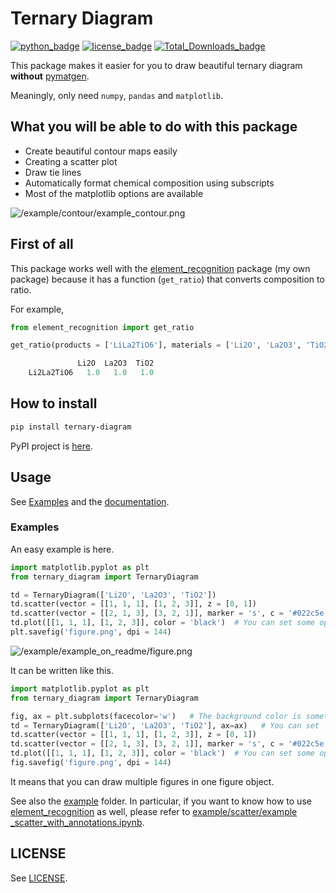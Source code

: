 # Ternary Diagram
[![python_badge](https://img.shields.io/pypi/pyversions/ternary-diagram)](https://pypi.org/project/ternary-diagram/)
[![license_badge](https://img.shields.io/pypi/l/ternary-diagram)](https://pypi.org/project/ternary-diagram/)
[![Total_Downloads_badge](https://pepy.tech/badge/ternary-diagram)](https://pepy.tech/project/ternary-diagram)

This package makes it easier for you to draw beautiful ternary diagram <b>without</b> [pymatgen](https://pymatgen.org).

Meaningly, only need `numpy`, `pandas` and `matplotlib`.

## What you will be able to do with this package
- Create beautiful contour maps easily
- Creating a scatter plot
- Draw tie lines
- Automatically format chemical composition using subscripts
- Most of the matplotlib options are available

![/example/contour/example_contour.png](https://github.com/yu9824/ternary_diagram/blob/main/example/contour/example_contour.png?raw=true "example")

## First of all
This package works well with the [element_recognition](https://github.com/yu9824/element_recognition) package (my own package) because it has a function (`get_ratio`) that converts composition to ratio.

For example,

```python
from element_recognition import get_ratio

get_ratio(products = ['LiLa2TiO6'], materials = ['Li2O', 'La2O3', 'TiO2'])

               Li2O  La2O3  TiO2
    Li2La2TiO6   1.0   1.0   1.0
```

## How to install
```bash
pip install ternary-diagram
```

PyPI project is [here](https://pypi.org/project/ternary-diagram/).

## Usage
See [Examples](#examples) and the [documentation](https://yu9824.github.io/ternary_diagram/).

### Examples
An easy example is here.
```python
import matplotlib.pyplot as plt
from ternary_diagram import TernaryDiagram

td = TernaryDiagram(['Li2O', 'La2O3', 'TiO2'])
td.scatter(vector = [[1, 1, 1], [1, 2, 3]], z = [0, 1])
td.scatter(vector = [[2, 1, 3], [3, 2, 1]], marker = 's', c = '#022c5e', s = 30)    # You can set some options in matplotlib.pyplot.scatter like `marker`, `c` etc.
td.plot([[1, 1, 1], [1, 2, 3]], color = 'black')  # You can set some options in matplotlib.pyplot.plot like `lw`, `c`, and so on.
plt.savefig('figure.png', dpi = 144)
```

![/example/example_on_readme/figure.png](https://github.com/yu9824/ternary_diagram/blob/main/example/example_on_readme/figure.png?raw=true)

It can be written like this.
```python
import matplotlib.pyplot as plt
from ternary_diagram import TernaryDiagram

fig, ax = plt.subplots(facecolor='w')   # The background color is sometimes transparent in jupyter notebooks, so set facecolor 'white'.
td = TernaryDiagram(['Li2O', 'La2O3', 'TiO2'], ax=ax)   # You can set `ax` to select which axes to draw. If not, 
td.scatter(vector = [[1, 1, 1], [1, 2, 3]], z = [0, 1])
td.scatter(vector = [[2, 1, 3], [3, 2, 1]], marker = 's', c = '#022c5e', s = 30)    # You can set some options in matplotlib.pyplot.scatter like `marker`, `c` etc.
td.plot([[1, 1, 1], [1, 2, 3]], color = 'black')  # You can set some options in matplotlib.pyplot.plot like `lw`, `c`, and so on.
fig.savefig('figure.png', dpi = 144)
```

It means that you can draw multiple figures in one figure object.


See also the [example](https://github.com/yu9824/ternary_diagram/tree/main/example) folder. In particular, if you want to know how to use [element_recognition](https://github.com/yu9824/element_recognition) as well, please refer to [example/scatter/example _scatter_with_annotations.ipynb](https://github.com/yu9824/ternary_diagram/tree/main/example/scatter/example_scatter_with_annotations.ipynb).

## LICENSE
See [LICENSE](https://github.com/yu9824/ternary_diagram/tree/main/LICENSE).
